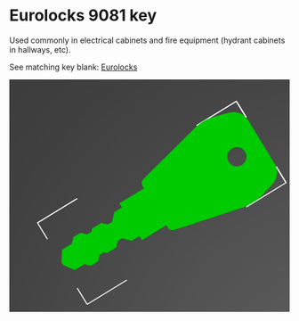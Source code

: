 # Eurolocks 9081 key

Used commonly in electrical cabinets and fire equipment (hydrant cabinets in hallways, etc).

See matching key blank: [Eurolocks](../../blanks/Eurolocks-large/)

![Eurolocks 9081](eurolocks_9081.jpg "Eurolocks 9081 key")